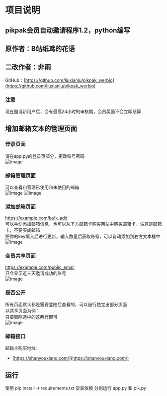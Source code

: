 


# 项目说明

## pikpak会员自动邀请程序1.2，python编写
## 原作者：B站纸鸢的花语
## 二改作者：非雨 
GitHub：[https://github.com/liuxianlu/pikpak_werbio](https://github.com/liuxianlu/pikpak_werbio)

### 注意
现在邀请新用户后，会有最高24小时的审核期，会员奖励不会立即结算  

## 增加邮箱文本的管理页面
### 登录页面
请在app.py的登录页部分，更改账号密码  
![image](https://github.com/user-attachments/assets/2f890414-ceea-44f4-b07e-88de4f3c9ef0)

### 邮箱管理页面
可以查看和管理已使用和未使用的邮箱  
![image](https://github.com/user-attachments/assets/3c3eb2ca-1b94-4d38-ac18-9e2afdf304ce)
![image](https://github.com/user-attachments/assets/4b29e7c9-33c1-4e6f-a973-a6a3612ed2a0)


### 添加邮箱页面
https://example.com/bulk_add  
可以手动添加邮箱信息，也可以从下方邮箱卡购买网站中购买邮箱卡，注意是邮箱卡，不要买成邮箱  
把你的key填入后进行更新，输入数量后获取账号，可以自动添加到右方文本框中  
![image](https://github.com/user-attachments/assets/ea7c6b0d-10f3-450e-8921-448108f4ddcb)

### 会员共享页面
https://example.com/public_email  
只会显示近三天邀请成功的账号  
![image](https://github.com/user-attachments/assets/a3fc3c51-cc96-4917-9a9c-ddcec9478553)

### 是否公开
所有页面默认都是需要登陆后查看的，可以自行独立出部分页面  
以共享页面为例：  
只要删除选中的这两行即可  
![image](https://github.com/user-attachments/assets/253f1364-595c-4d00-8561-095da1587e0a)

### 邮箱接口
邮箱卡购买地址:
- [https://shanyouxiang.com/](https://shanyouxiang.com/)

## 运行
使用 pip install -r requirements.txt 安装依赖
分别运行 app.py 和 pik.py  
